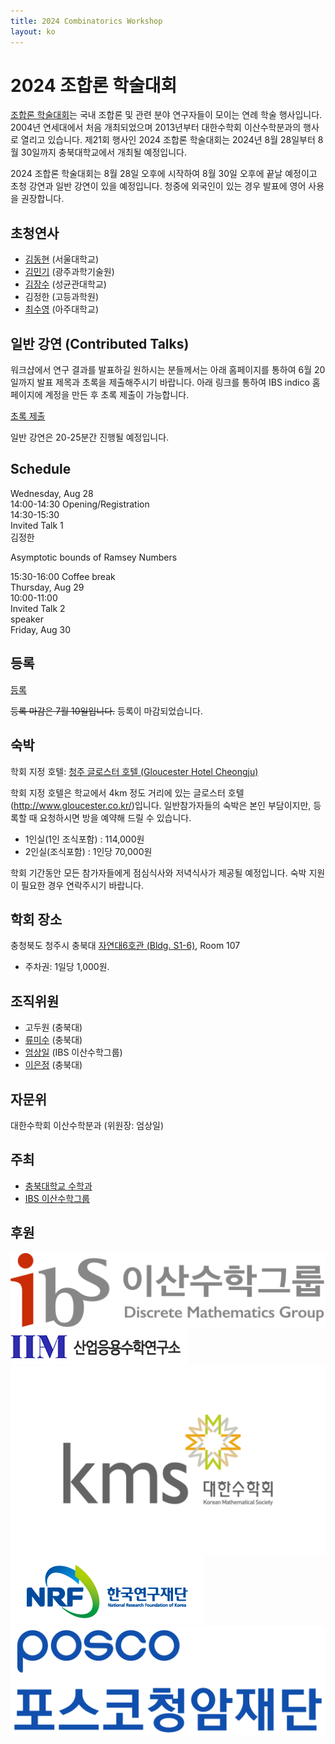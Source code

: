 ```yaml
---
title: 2024 Combinatorics Workshop
layout: ko
---
```

# 2024 조합론 학술대회 
<!-- [English](/en/) -->

[조합론 학술대회](https://www.combinatorics.kr/workshop/combinatorics-workshop)는 국내 조합론 및 관련 분야 연구자들이 모이는 연례 학술 행사입니다. 2004년 연세대에서 처음 개최되었으며 2013년부터 대한수학회 이산수학분과의 행사로 열리고 있습니다. 제21회 행사인 2024 조합론 학술대회는 2024년 8월 28일부터 8월 30일까지 충북대학교에서 개최될 예정입니다.

2024 조합론 학술대회는 8월 28일 오후에 시작하여 8월 30일 오후에 끝날 예정이고 초청 강연과 일반 강연이 있을 예정입니다. 
청중에 외국인이 있는 경우 발표에 영어 사용을 권장합니다.

## 초청연사 

- [김동현](https://donghyunkim8.wixsite.com/dhkim) (서울대학교)
- [김민기](https://sites.google.com/view/minkikim/home) (광주과학기술원)
- [김장수](https://jangsookim.github.io/) (성균관대학교)
- 김정한 (고등과학원)
- [최수영](http://acmi.ajou.ac.kr/~schoi/) (아주대학교)

## 일반 강연 (Contributed Talks)

워크샵에서 연구 결과를 발표하길 원하시는 분들께서는 아래 홈페이지를 통하여 6월 20일까지 발표 제목과 초록을 제출해주시기 바랍니다.
아래 링크를 통하여 IBS indico 홈페이지에 계정을 만든 후 초록 제출이 가능합니다.

[초록 제출](https://indico.ibs.re.kr/event/650/abstracts/)

일반 강연은 20-25분간 진행될 예정입니다. 

## Schedule 

<div class="calendar">            
    <div class="day-header">Wednesday, Aug 28</div>
    <div class="event time-14-14-30-1">14:00-14:30 Opening/Registration</div>
    <div class="event time-14-30-15-30-1">14:30-15:30 <div class="type">Invited Talk 1</div> 
<div class="dropdown"> <span>김정한</span>
  <div class="dropdown-content">
  <p>Asymptotic bounds of Ramsey Numbers </p>
  </div>
</div>

 </div>
     <div class="event time-15-30-16-1">15:30-16:00 Coffee break</div>
    <div class="day-header">Thursday, Aug 29</div>
    <div class="event time-10-11-1">10:00-11:00 <div class="type">Invited Talk 2</div> speaker </div>
    <div class="day-header">Friday, Aug 30</div>
</div>


## 등록 

[등록](https://indico.ibs.re.kr/event/650/registrations/)

~~등록 마감은 7월 10일입니다.~~  등록이 마감되었습니다.  

## 숙박 

학회 지정 호텔: [청주 글로스터 호텔 (Gloucester Hotel Cheongju)](http://www.gloucester.co.kr/)

학회 지정 호텔은 학교에서 4km 정도 거리에 있는 글로스터 호텔(http://www.gloucester.co.kr/)입니다. 일반참가자들의 숙박은 본인 부담이지만, 등록할 때 요청하시면 방을 예약해 드릴 수 있습니다.
- 1인실(1인 조식포함) : 114,000원
- 2인실(조식포함) : 1인당 70,000원

학회 기간동안 모든 참가자들에게 점심식사와 저녁식사가 제공될 예정입니다. 숙박 지원이 필요한 경우 연락주시기 바랍니다. 

## 학회 장소 

충청북도 청주시 충북대 [자연대6호관 (Bldg. S1-6)](https://place.map.kakao.com/1879408486), Room 107

- 주차권: 1일당 1,000원.

## 조직위원 
- 고두원 (충북대)
- [류미수](https://meesue.github.io/) (충북대)
- [엄상일](https://dimag.ibs.re.kr/home/sangil/) (IBS 이산수학그룹)
- [이은정](https://sites.google.com/view/eunjeonglee/) (충북대)

## 자문위

대한수학회 이산수학분과 (위원장: 엄상일)

## 주최 

- [충북대학교 수학과](https://math.cbnu.ac.kr/)
- [IBS 이산수학그룹](https://dimag.ibs.re.kr/)
  
## 후원 

<div id="logo"><a href="https://dimag.ibs.re.kr/"><img src="/assets/dimag.png" alt="IBS 이산수학그룹" /></a> 
<a href="http://iiam.cbnu.ac.kr"><img src="/assets/IIM_logo.png" alt="충북대학교 산업응용수학연구소" /></a>
<a href="https://www.kms.or.kr/"><img src="/assets/kms.png" alt="대한수학회" /></a>
<a href="https://www.nrf.re.kr/index"><img src="/assets/NRF_logo_2.png" alt="한국연구재단" /></a>
<a href="https://www.postf.org/"><img src="/assets/POSCO_CI.jpg" alt="포스코청암재단" /></a>
</div>


